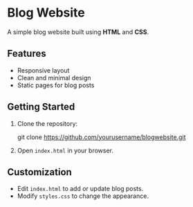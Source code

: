 # Blog Website

A simple blog website built using **HTML** and **CSS**.

## Features

- Responsive layout
- Clean and minimal design
- Static pages for blog posts

## Getting Started

1. Clone the repository:
    
    git clone https://github.com/yourusername/blogwebsite.git

2. Open `index.html` in your browser.

## Customization

- Edit `index.html` to add or update blog posts.
- Modify `styles.css` to change the appearance.